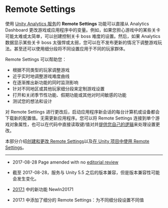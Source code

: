 # Remote Settings

使用 [Unity Analytics 服务](UnityAnalytics.html)的 __Remote Settings__ 功能可以直接从 Analytics Dashboard 更改游戏或应用程序中的变量。例如，如果您担心游戏中的某些关卡可能太难或太简单，可以创建控制关卡 boss 难度的设置。然后，如果 Analytics 数据显示某些关卡 boss 太强悍或太弱，您可以在不发布更新的情况下调整游戏玩法。甚至还可以使用细分段将不同设置应用于不同的玩家群体。

Remote Settings 可以帮助您：

* 根据不同类型的玩家调整游戏
* 近乎实时地调整游戏难度曲线
* 在逐渐推出新功能的同时监测影响
* 针对不同地区或其他玩家细分段来定制游戏设置
* 打开和关闭季节性功能、假期功能或其他对时间敏感的功能
* 测试您的想法和设计

对 Remote Settings 进行更改后，启动应用程序新会话的每台计算机或设备都会下载新的配置值。无需更新应用程序。您可以将 Remote Settings 连接到单个游戏对象属性，也可以在代码中直接读取键/值对并[提供您自己的逻辑](UnityAnalyticsRemoteSettingsScripting.html)来处理设置更改。

本部分介绍[创建和更改 Remote Settings](UnityAnalyticsRemoteSettingsCreating.html)以及[在 Unity 项目中使用 Remote Settings](UnityAnalyticsRemoteSettingsUsing.html)。

---

* <span class="page-edit">2017-08-28 Page amended with no [editorial review](DocumentationEditorialReview.html)
</span>

* <span class="page-edit">截至 2017-08-28，服务与 Unity 5.5 之后的版本兼容，但是版本兼容性可能会发生变化。</span>
 
* <span class="page-history">[2017.1](https://docs.unity3d.com/2017.1/Documentation/Manual/30_search.html?q=newin20171) 中的新功能 <span class="search-words">NewIn20171</span></span>

* <span class="page-history">2017.1 中添加了细分的 Remote Settings：为不同细分段设置不同值</span>
